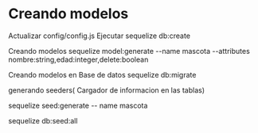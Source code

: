 # Creando modelos

Actualizar config/config.js
Ejecutar 
sequelize db:create

Creando modelos
sequelize model:generate --name mascota --attributes nombre:string,edad:integer,delete:boolean


Creando modelos en Base de datos
sequelize db:migrate


generando seeders( Cargador de informacion en las tablas)

sequelize seed:generate -- name mascota

sequelize db:seed:all
